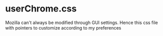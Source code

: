 # userChrome.css
Mozilla can't always be modified through GUI settings. Hence this css file with pointers to customize according to my preferences
